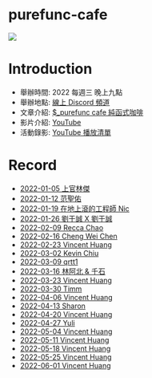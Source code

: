 # purefunc-cafe
![](https://raw.githubusercontent.com/PureFuncInc/purefunc-cafe/main/images/logo.png)

# Introduction
* 舉辦時間: 2022 每週三 晚上九點
* 舉辦地點: [線上 Discord 頻道](https://discord.gg/purfunc)
* 文章介紹: [$_purefunc cafe 純函式咖啡](https://github.com/PureFuncInc/blog-articles/blob/main/%E7%B4%94%E5%87%BD%E5%BC%8F%E5%92%96%E5%95%A1.md)
* 影片介紹: [YouTube](https://www.youtube.com/watch?v=N5GzZfXg5z0)
* 活動錄影: [YouTube 播放清單](https://youtube.com/playlist?list=PLC3hT4Z5I-O4V2g1oU-pkxp6Wr72ozhgk)

# Record
* [2022-01-05 上官林傑](./2022-01-05/README.md)
* [2022-01-12 范聖佑](./2022-01-12/README.md)
* [2022-01-19 在地上滾的工程師 Nic](./2022-01-19/README.md)
* [2022-01-26 劉于誠 X 劉于誠](./2022-01-26/README.md)
* [2022-02-09 Recca Chao](./2022-02-09/README.md)
* [2022-02-16 Cheng Wei Chen](./2022-02-16/README.md)
* [2022-02-23 Vincent Huang](./2022-02-23/README.md)
* [2022-03-02 Kevin Chiu](./2022-03-02/README.md)
* [2022-03-09 qrtt1](./2022-03-09/README.md)
* [2022-03-16 林阿北 & 千石](./2022-03-16/README.md)
* [2022-03-23 Vincent Huang](./2022-03-23/README.md)
* [2022-03-30 Timm](./2022-03-30/README.md)
* [2022-04-06 Vincent Huang](./2022-04-06/README.md)
* [2022-04-13 Sharon](./2022-04-13/README.md)
* [2022-04-20 Vincent Huang](./2022-04-20/README.md)
* [2022-04-27 Yuli](./2022-04-27/README.md)
* [2022-05-04 Vincent Huang](./2022-05-04/README.md)
* [2022-05-11 Vincent Huang](./2022-05-11/README.md)
* [2022-05-18 Vincent Huang](./2022-05-18/README.md)
* [2022-05-25 Vincent Huang](./2022-05-25/README.md)
* [2022-06-01 Vincent Huang](./2022-06-01/README.md)
